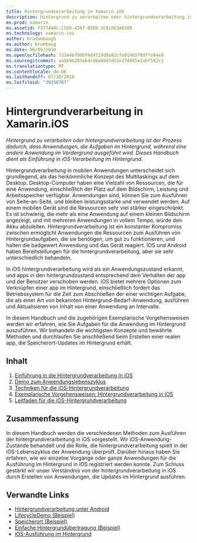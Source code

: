 ```yaml
---
title: Hintergrundverarbeitung in Xamarin.iOS
description: Hintergrund zu verarbeiten oder hintergrundverarbeitung ist der Prozess dadurch, dass Anwendungen, die Aufgaben im Hintergrund, während eine andere Anwendung im Vordergrund ausgeführt wird. Dieses Handbuch dient als Einführung in iOS-Verarbeitung im Hintergrund.
ms.prod: xamarin
ms.assetid: F377440C-C5D9-4267-85D8-2C816E3A0300
ms.technology: xamarin-ios
author: bradumbaugh
ms.author: brumbaug
ms.date: 06/05/2018
ms.openlocfilehash: 73344b790bf6d4719d9a92cfa9146578dffe04e9
ms.sourcegitcommit: aa9b9b203ab4cd6a6b4fd51e27d865e2abf582c1
ms.translationtype: MT
ms.contentlocale: de-DE
ms.lasthandoff: 07/30/2018
ms.locfileid: "39350767"
---
```

# <a name="backgrounding-in-xamarinios"></a>Hintergrundverarbeitung in Xamarin.iOS

_Hintergrund zu verarbeiten oder hintergrundverarbeitung ist der Prozess dadurch, dass Anwendungen, die Aufgaben im Hintergrund, während eine andere Anwendung im Vordergrund ausgeführt wird. Dieses Handbuch dient als Einführung in iOS-Verarbeitung im Hintergrund._

Hintergrundverarbeitung in mobilen Anwendungen unterscheidet sich grundlegend, als das herkömmliche Konzept des Multitaskings auf dem Desktop. Desktop-Computer haben eine Vielzahl von Ressourcen, die für eine Anwendung, einschließlich der Platz auf dem Bildschirm, Leistung und Arbeitsspeicher verfügbar. Anwendungen sind, können Sie zum Ausführen von Seite-an-Seite, und bleiben leistungsstarke und verwendet werden. Auf einem mobilen Gerät sind die Ressourcen sehr viel stärker eingeschränkt. Es ist schwierig, die mehr als eine Anwendung auf einem kleinen Bildschirm angezeigt, und mit mehreren Anwendungen in vollem Tempo, würde den Akku abzuleiten. Hintergrundverarbeitung ist ein konstanter Kompromiss zwischen ermöglicht Anwendungen die Ressourcen zum Ausführen von Hintergrundaufgaben, die sie benötigen, um gut zu funktionieren, und halten die badgewert Anwendung und das Gerät reagiert. IOS und Android haben Bereitstellungen für die hintergrundverarbeitung, aber sie sehr unterschiedlich behandeln.

In iOS hintergrundverarbeitung wird als ein Anwendungszustand erkannt, und apps in den hintergrundzustand entsprechend dem Verhalten der app und der Benutzer verschoben werden. iOS bietet mehrere Optionen zum Verknüpfen einer app im Hintergrund, einschließlich fordert das Betriebssystem für die Zeit zum Abschließen der einer wichtigen Aufgabe, die als einer Art von bekannten Hintergrund-Bedarf-Anwendung, ausführen und Aktualisieren von Inhalt von einer Anwendung an Intervalle.

In diesem Handbuch und die zugehörigen Exemplarische Vorgehensweisen werden wir erfahren, wie Sie Aufgaben für die Anwendung im Hintergrund auszuführen. Wir behandeln die wichtigsten Konzepte und bewährte Methoden und durchlaufen Sie anschließend beim Erstellen einer realen app, die Speicherort-Updates im Hintergrund erhält.

## <a name="contents"></a>Inhalt

1.  [Einführung in die Hintergrundverarbeitung in iOS](~/ios/app-fundamentals/backgrounding/introduction-to-backgrounding-in-ios.md)
1.  [Demo zum Anwendungslebenszyklus](~/ios/app-fundamentals/backgrounding/application-lifecycle-demo.md)
1.  [Techniken für die iOS-Hintergrundverarbeitung](~/ios/app-fundamentals/backgrounding/ios-backgrounding-techniques/index.md)
1.  [Exemplarische Vorgehensweisen: Hintergrundverarbeitung in iOS](~/ios/app-fundamentals/backgrounding/ios-backgrounding-walkthroughs/index.md)
1.  [Leitfaden für die iOS-Hintergrundverarbeitung](~/ios/app-fundamentals/backgrounding/ios-backgrounding-guidance.md)

## <a name="summary"></a>Zusammenfassung

In diesem Handbuch werden die verschiedenen Methoden zum Ausführen der hintergrundverarbeitung in iOS vorgestellt. Wir iOS-Anwendung-Zustände behandelt und die Rolle, die hintergrundverarbeitung spielt in der iOS-Lebenszyklus der Anwendung überprüft. Darüber hinaus haben Sie erfahren, wie wir einzelne Vorgänge oder ganze Anwendungen für die Ausführung im Hintergrund in iOS registriert werden konnte. Zum Schluss gestärkt wir unser Verständnis von der hintergrundverarbeitung in iOS durch Erstellen von Anwendungen, die Updates im Hintergrund ausführen.



## <a name="related-links"></a>Verwandte Links

- [Hintergrundverarbeitung unter Android](~/android/app-fundamentals/services/index.md)
- [LifecycleDemo (Beispiel)](https://developer.xamarin.com/samples/monotouch/LifecycleDemo/)
- [Speicherort (Beispiel)](https://developer.xamarin.com/samples/monotouch/Location/)
- [Einfache Hintergrundübertragung (Beispiel)](https://developer.xamarin.com/samples/monotouch/SimpleBackgroundTransfer/)
- [iOS-Ausführung im Hintergrund](https://developer.apple.com/library/ios/documentation/iPhone/Conceptual/iPhoneOSProgrammingGuide/BackgroundExecution/BackgroundExecution.html)
